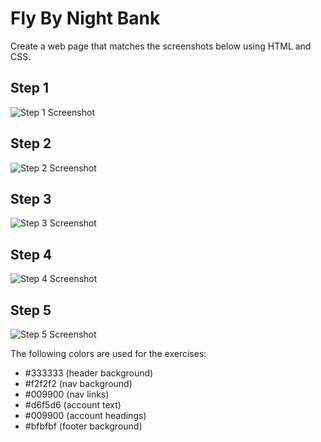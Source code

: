 # Fly By Night Bank
Create a web page that matches the screenshots below using HTML and CSS.

## Step 1
![Step 1 Screenshot](instructions/fly-by-night-index-step1.png)

## Step 2
![Step 2 Screenshot](instructions/fly-by-night-index-step2-box-model.png)

## Step 3
![Step 3 Screenshot](instructions/fly-by-night-index-step3-box-model-display.png)

## Step 4
![Step 4 Screenshot](instructions/fly-by-night-index-step4-box-model-display-menu-float.png)

## Step 5
![Step 5 Screenshot](instructions/fly-by-night-index-step5-box-model-display-menu-float-layout-float.png)


The following colors are used for the exercises:
- #333333  (header background)
- #f2f2f2  (nav background)
- #009900  (nav links)
- #d6f5d6  (account text)
- #009900  (account headings)
- #bfbfbf  (footer background)